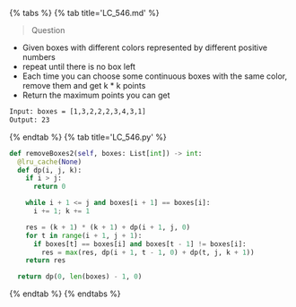 {% tabs %}
{% tab title='LC_546.md' %}

> Question

* Given boxes with different colors represented by different positive numbers
* repeat until there is no box left
* Each time you can choose some continuous boxes with the same color, remove them and get k * k points
* Return the maximum points you can get

```txt
Input: boxes = [1,3,2,2,2,3,4,3,1]
Output: 23
```

{% endtab %}
{% tab title='LC_546.py' %}

```py
def removeBoxes2(self, boxes: List[int]) -> int:
  @lru_cache(None)
  def dp(i, j, k):
    if i > j:
      return 0

    while i + 1 <= j and boxes[i + 1] == boxes[i]:
      i += 1; k += 1

    res = (k + 1) * (k + 1) + dp(i + 1, j, 0)
    for t in range(i + 1, j + 1):
      if boxes[t] == boxes[i] and boxes[t - 1] != boxes[i]:
        res = max(res, dp(i + 1, t - 1, 0) + dp(t, j, k + 1))
    return res

  return dp(0, len(boxes) - 1, 0)
```

{% endtab %}
{% endtabs %}
